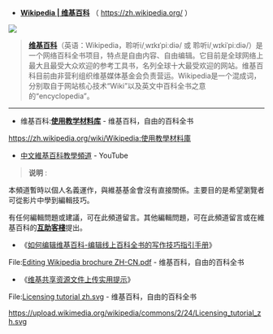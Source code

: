 - [**Wikipedia | 维基百科**](https://www.wikipedia.org/)  （ https://zh.wikipedia.org/ ）

<img src="https://upload.wikimedia.org/wikipedia/commons/thumb/8/80/Wikipedia-logo-v2.svg/150px-Wikipedia-logo-v2.svg.png">

> [**维基百科**](https://zh.wikipedia.org/wiki/维基百科)（英语：Wikipedia，聆听i/ˌwɪkᵻˈpiːdiə/ 或 聆听i/ˌwɪkiˈpiːdiə/）是一个网络百科全书项目，特点是自由内容、自由编辑。它目前是全球网络上最大且最受大众欢迎的参考工具书，名列全球十大最受欢迎的网站。维基百科目前由非营利组织维基媒体基金会负责营运。Wikipedia是一个混成词，分别取自于网站核心技术“Wiki”以及英文中百科全书之意的“encyclopedia”。

---------------------------------------------------------------

- 维基百科:[**使用教学材料库**](https://zh.wikipedia.org/wiki/Wikipedia:使用教學材料庫) - 维基百科，自由的百科全书

https://zh.wikipedia.org/wiki/Wikipedia:使用教學材料庫

- [中文維基百科教學頻道](https://www.youtube.com/channel/UCr2qWVVeQwIp5-CPimUj4cg) - YouTube

> **说明** :

本頻道暫時以個人名義運作，與維基基金會沒有直接關係。主要目的是希望瀏覽者可從影片中學到編輯技巧。

有任何編輯問題或建議，可在此頻道留言。其他編輯問題，可在此頻道留言或在維基百科的[**互助客棧**](https://zh.wikipedia.org/wiki/Wikipedia:互助客栈)提出。

- 《[如何编辑维基百科-编辑线上百科全书的写作技巧指引手册](https://taoste.github.io/Hello-World/Technical%20File(PDF)/维基百科/Editing_Wikipedia_brochure_ZH-CN.pdf)》

File:[Editing Wikipedia brochure ZH-CN.pdf](https://zh.wikipedia.org/wiki/File:Editing_Wikipedia_brochure_ZH-CN.pdf) - 维基百科，自由的百科全书


- 《[维基共享资源文件上传实用提示](https://taoste.github.io/Hello-World/Technical%20File(PDF)/维基百科/Licensing_tutorial_zh.svg)》

File:[Licensing tutorial zh.svg](https://zh.wikipedia.org/wiki/File:Licensing_tutorial_zh.svg) - 维基百科，自由的百科全书

https://upload.wikimedia.org/wikipedia/commons/2/24/Licensing_tutorial_zh.svg

